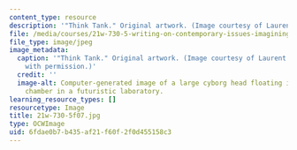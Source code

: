 ```yaml
---
content_type: resource
description: '"Think Tank." Original artwork. (Image courtesy of Laurent Alquier.)'
file: /media/courses/21w-730-5-writing-on-contemporary-issues-imagining-the-future-fall-2007/6fdae0b7b435af21f60f2f0d455158c3_21w-730-5f07.jpg
file_type: image/jpeg
image_metadata:
  caption: '"Think Tank." Original artwork. (Image courtesy of Laurent Alquier. Used
    with permission.)'
  credit: ''
  image-alt: Computer-generated image of a large cyborg head floating in a cylindrical
    chamber in a futuristic laboratory.
learning_resource_types: []
resourcetype: Image
title: 21w-730-5f07.jpg
type: OCWImage
uid: 6fdae0b7-b435-af21-f60f-2f0d455158c3
---
```


